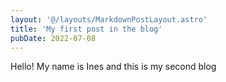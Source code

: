 ```yaml
---
layout: '@/layouts/MarkdownPostLayout.astro'
title: 'My first post in the blog'
pubDate: 2022-07-08
---
```


Hello! My name is Ines and this is my second blog